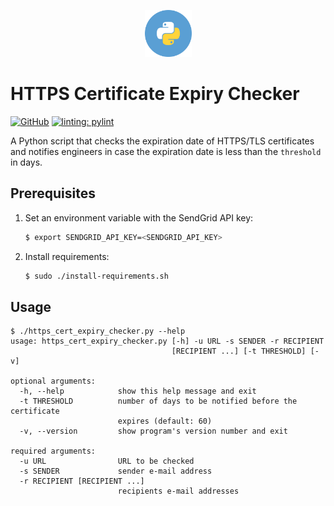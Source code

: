 <div align="center">
    <p>
        <img alt="Python Logo" src="img/circle-python.svg?sanitize=true" width="75" />
    </p>
</div>

# HTTPS Certificate Expiry Checker

[![GitHub](https://img.shields.io/github/license/wozorio/https_cert_expiry_checker)](https://github.com/wozorio/https_cert_expiry_checker/blob/master/LICENSE)
[![linting: pylint](https://img.shields.io/badge/linting-pylint-yellowgreen)](https://github.com/PyCQA/pylint)

A Python script that checks the expiration date of HTTPS/TLS certificates and notifies engineers in case the expiration date is less than the `threshold` in days.

## Prerequisites

1. Set an environment variable with the SendGrid API key:
    ```bash
    $ export SENDGRID_API_KEY=<SENDGRID_API_KEY>
    ```

1. Install requirements:

    ```bash
    $ sudo ./install-requirements.sh
    ```

## Usage

```
$ ./https_cert_expiry_checker.py --help
usage: https_cert_expiry_checker.py [-h] -u URL -s SENDER -r RECIPIENT
                                    [RECIPIENT ...] [-t THRESHOLD] [-v]

optional arguments:
  -h, --help            show this help message and exit
  -t THRESHOLD          number of days to be notified before the certificate
                        expires (default: 60)
  -v, --version         show program's version number and exit

required arguments:
  -u URL                URL to be checked
  -s SENDER             sender e-mail address
  -r RECIPIENT [RECIPIENT ...]
                        recipients e-mail addresses
```
